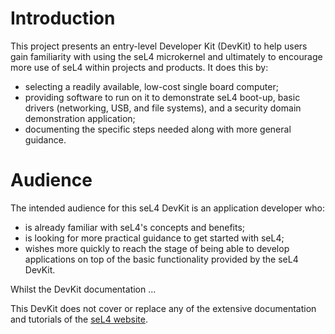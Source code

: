 # Introduction

This project presents an entry-level Developer Kit (DevKit) to help users gain familiarity with using the seL4 microkernel and ultimately to encourage more use of seL4 within projects and products. It does this by:
- selecting a readily available, low-cost single board computer;
- providing software to run on it to demonstrate seL4 boot-up, basic drivers (networking, USB, and file systems), and a security domain demonstration application;
- documenting the specific steps needed along with more general guidance.

# Audience

The intended audience for this seL4 DevKit is an application developer who:
- is already familiar with seL4's concepts and benefits;
- is looking for more practical guidance to get started with seL4;
- wishes more quickly to reach the stage of being able to develop applications on top of the basic functionality provided by the seL4 DevKit.

Whilst the DevKit documentation ...

This DevKit does not cover or replace any of the extensive documentation and tutorials of the [seL4 website](https://sel4.systems).